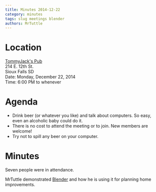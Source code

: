 ```yaml
---
title: Minutes 2014-12-22
category: minutes
tags: slug meetings blender
authors: MrTuttle
---
```


# Location

[TommyJack's Pub](http://sftommyjacks.com/)  
214 E. 12th St.  
Sioux Falls SD  
Date: Monday, December 22, 2014  
Time: 6:00 PM to whenever

# Agenda

* Drink beer (or whatever you like) and talk about computers.  So easy, even an alcoholic baby could do it.
* There is no cost to attend the meeting or to join. New members are welcome!
* Try not to spill any beer on your computer.

# Minutes

Seven people were in attendance.

MrTuttle demonstrated [Blender](http://www.blender.org/) and how he is using it for planning home improvements.
